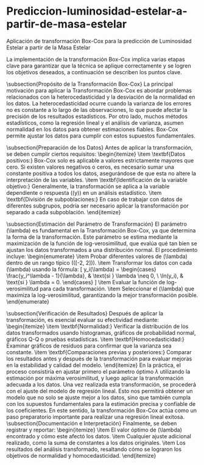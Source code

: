 # Prediccion-luminosidad-estelar-a-partir-de-masa-estelar
Aplicación de transformación Box-Cox para la predicción de Luminosidad Estelar a partir de la Masa Estelar

La implementación de la transformación Box-Cox implica varias etapas clave para garantizar que la técnica se aplique correctamente y se logren los objetivos deseados, a continuación se describen los puntos clave.

\subsection{Propósito de la Transformación Box-Cox}
La principal motivación para aplicar la Transformación Box-Cox es abordar problemas relacionados con la heterocedasticidad y la desviación de la normalidad en los datos. La heterocedasticidad ocurre cuando la varianza de los errores no es constante a lo largo de las observaciones, lo que puede afectar la precisión de los resultados estadísticos. Por otro lado, muchos métodos estadísticos, como la regresión lineal y el análisis de varianza, asumen normalidad en los datos para obtener estimaciones fiables. Box-Cox permite ajustar los datos para cumplir con estos supuestos fundamentales.

\subsection{Preparación de los Datos}
Antes de aplicar la transformación, se deben cumplir ciertos requisitos:
\begin{itemize}
    \item \textbf{Datos positivos:} Box-Cox solo es aplicable a valores estrictamente mayores que cero. Si existen valores negativos o ceros, es necesario sumar una constante positiva a todos los datos, asegurándose de que esta no altere la interpretación de las variables.
    \item \textbf{Identificación de la variable objetivo:} Generalmente, la transformación se aplica a la variable dependiente o respuesta (\(y\)) en un análisis estadístico.
    \item \textbf{División de subpoblaciones:} En caso de trabajar con datos de diferentes subgrupos, podría ser necesario aplicar la transformación por separado a cada subpoblación.
\end{itemize}

\subsection{Estimación del Parámetro de Transformación}
El parámetro \(\lambda\) es fundamental en la Transformación Box-Cox, ya que determina la forma de la transformación. Este parámetro se estima mediante la maximización de la función de log-verosimilitud, que evalúa qué tan bien se ajustan los datos transformados a una distribución normal. El procedimiento incluye:
\begin{enumerate}
    \item Probar diferentes valores de \(\lambda\) dentro de un rango típico (\([-2, 2]\)).
    \item Transformar los datos con cada \(\lambda\) usando la fórmula:
    \[
    y_i(\lambda) = 
    \begin{cases} 
      \frac{y_i^\lambda - 1}{\lambda}, & \text{si } \lambda \neq 0, \\
      \ln(y_i), & \text{si } \lambda = 0.
    \end{cases}
    \]
    \item Evaluar la función de log-verosimilitud para cada transformación.
    \item Seleccionar el \(\lambda\) que maximiza la log-verosimilitud, garantizando la mejor transformación posible.
\end{enumerate}

\subsection{Verificación de Resultados}
Después de aplicar la transformación, es esencial evaluar su efectividad mediante:
\begin{itemize}
    \item \textbf{Normalidad:} Verificar la distribución de los datos transformados usando histogramas, gráficos de probabilidad normal, gráficos Q-Q o pruebas estadísticas.
    \item \textbf{Homocedasticidad:} Examinar gráficos de residuos para confirmar que la varianza sea constante.
    \item \textbf{Comparaciones previas y posteriores:} Comparar los resultados antes y después de la transformación para evaluar mejoras en la estabilidad y calidad del modelo.
\end{itemize}
En la práctica, el proceso consistiría en ajustar primero el parámetro óptimo $\lambda$ utilizando la estimación por máxima verosimilitud, y luego aplicar la transformación adecuada a los datos. Una vez realizada esta transformación, se procederá con el ajuste del modelo de regresión lineal. Esto nos permitirá obtener un modelo que no solo se ajuste mejor a los datos, sino que también cumpla con los supuestos fundamentales para la estimación precisa y confiable de los coeficientes. En este sentido, la transformación Box-Cox actúa como un paso preparatorio importante para realizar una regresión lineal exitosa.
\subsection{Documentación e Interpretación}
Finalmente, se deben registrar y reportar:
\begin{itemize}
    \item El valor óptimo de \(\lambda\) encontrado y cómo este afectó los datos.
    \item Cualquier ajuste adicional realizado, como la suma de constantes a los datos originales.
    \item Los resultados del análisis transformado, resaltando cómo se lograron los objetivos de normalidad y homocedasticidad.
\end{itemize}
